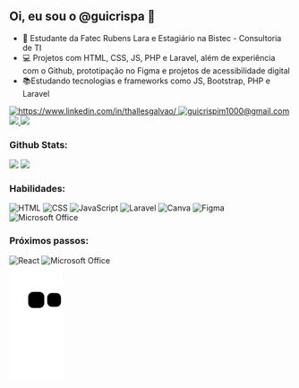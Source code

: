 ## Oi, eu sou o @guicrispa 👋
- 👀 Estudante da Fatec Rubens Lara e Estagiário na Bistec - Consultoria de TI
- 💻 Projetos com HTML, CSS, JS, PHP e Laravel, além de experiência com o Github, prototipação no Figma e projetos de acessibilidade digital
- 📚Estudando tecnologias e frameworks como JS, Bootstrap, PHP e Laravel

<a href="https://www.linkedin.com/in/guilherme-crispim/">
  <img src="https://camo.githubusercontent.com/c00f87aeebbec37f3ee0857cc4c20b21fefde8a96caf4744383ebfe44a47fe3f/68747470733a2f2f696d672e736869656c64732e696f2f62616467652f2d4c696e6b6564496e2d2532333030373742353f7374796c653d666f722d7468652d6261646765266c6f676f3d6c696e6b6564696e266c6f676f436f6c6f723d7768697465" alt="https://www.linkedin.com/in/thallesgalvao/" data-canonical-src="https://img.shields.io/badge/-LinkedIn-%230077B5?style=for-the-badge&amp;logo=linkedin&amp;logoColor=white" style="max-width: 100%;">
</a>

<a href="mailto:guicrispim1000@gmail.com">
<img src="https://camo.githubusercontent.com/5cceade0437843ac9f727894889ed7ae06a6ba6ef885351844765119c4a19aa8/68747470733a2f2f696d672e736869656c64732e696f2f62616467652f2d476d61696c2d6666393830303f7374796c653d666f722d7468652d6261646765266c6f676f3d676d61696c266c6f676f436f6c6f723d7768697465" alt="guicrispim1000@gmail.com" data-canonical-src="https://img.shields.io/badge/-Gmail-ff9800?style=for-the-badge&amp;logo=gmail&amp;logoColor=white" style="max-width: 100%;">
</a>

<a href="https://instagram.com/guicrispaa">
<img src="https://camo.githubusercontent.com/acaa286597b43c96dc02b69b90de15a65c52063e31835b763a061cc815f64bac/68747470733a2f2f696d672e736869656c64732e696f2f62616467652f2d496e7374616772616d2d2532334534343035463f7374796c653d666f722d7468652d6261646765266c6f676f3d696e7374616772616d266c6f676f436f6c6f723d7768697465" data-canonical-src="https://img.shields.io/badge/-Instagram-%23E4405F?style=for-the-badge&amp;logo=instagram&amp;logoColor=white" style="max-width: 100%;">
</a>

<a href="https://www.behance.net/guilhermesilva77">
  <img src="https://img.shields.io/badge/Behance-0054F7?style=for-the-badge&logo=behance&logoColor=white" data-canonical-src="https://img.shields.io/badge/Behance-0054F7?style=for-the-badge&logo=behance&logoColor=white" style="max-width: 100%;">
</a>
</a>

<h3>Github Stats:</h3>
<p>
  <img height="180em" src="https://github-readme-stats.vercel.app/api/top-langs/?username=guicrispa&layout=compact&langs_count=7&theme=algolia">
  <img height="180em" src="https://github-readme-stats.vercel.app/api?username=guicrispa&show_icons=true&theme=algolia&include_all_commits=true&count_private=true">
</p>


<h3>Habilidades:</h3>

<p>
  <img src="https://camo.githubusercontent.com/f48ee5b485e9d1fa4cd43adc3fd1e26ff8a03458f65ece92bf2d3ae8c22c1321/68747470733a2f2f696d672e736869656c64732e696f2f62616467652f48544d4c2d4533344632363f6c6f676f436f6c6f723d666666267374796c653d666f722d7468652d6261646765266c6f676f3d68746d6c35" alt="HTML" data-canonical-src="https://img.shields.io/badge/HTML-E34F26?logoColor=fff&amp;style=for-the-badge&amp;logo=html5" style="max-width: 100%;">
  
<img src="https://camo.githubusercontent.com/d1a32282ed9626f955b0cf1e9b5166bdd171580cb0c71aa5500b47a6cd29fc19/68747470733a2f2f696d672e736869656c64732e696f2f62616467652f4353532d3135373242363f6c6f676f436f6c6f723d666666267374796c653d666f722d7468652d6261646765266c6f676f3d63737333" alt="CSS" data-canonical-src="https://img.shields.io/badge/CSS-1572B6?logoColor=fff&amp;style=for-the-badge&amp;logo=css3" style="max-width: 100%;">
  
<img src="https://camo.githubusercontent.com/157cf7db5cc15ce5976fa9e0cf495939c18e7b61acd328be8e1df91989ce6c5e/68747470733a2f2f696d672e736869656c64732e696f2f62616467652f4a6176615363726970742d4637444631453f6c6f676f436f6c6f723d303030267374796c653d666f722d7468652d6261646765266c6f676f3d6a617661736372697074" alt="JavaScript" data-canonical-src="https://img.shields.io/badge/JavaScript-F7DF1E?logoColor=000&amp;style=for-the-badge&amp;logo=javascript" style="max-width: 100%;">
  
 <img src="https://img.shields.io/badge/Laravel-FF2D20?style=for-the-badge&logo=laravel&logoColor=white" alt="Laravel" data-canonical-src="https://img.shields.io/badge/Laravel-FF2D20?style=for-the-badge&logo=laravel&logoColor=white" style="max-width: 100%;">
  
 <img src="https://img.shields.io/badge/Canva-%2300C4CC.svg?&style=for-the-badge&logo=Canva&logoColor=white" alt="Canva" data-canonical-src="https://img.shields.io/badge/Canva-%2300C4CC.svg?&style=for-the-badge&logo=Canva&logoColor=white" style="max-width: 100%;">  
  
<img src="https://camo.githubusercontent.com/70dbe28cb6d7fac724dc342f866d2bc2d78f589828ec4d3702ae0b0a6ec39f05/68747470733a2f2f696d672e736869656c64732e696f2f62616467652f4669676d612d4632344531453f6c6f676f436f6c6f723d666666267374796c653d666f722d7468652d6261646765266c6f676f3d6669676d61" alt="Figma" data-canonical-src="https://img.shields.io/badge/Figma-F24E1E?logoColor=fff&amp;style=for-the-badge&amp;logo=figma" style="max-width: 100%;">
  
<img src="https://img.shields.io/badge/Microsoft_Office-D83B01?style=for-the-badge&logo=microsoft-office&logoColor=white" alt="Microsoft Office" data-canonical-src="https://img.shields.io/badge/Microsoft_Office-D83B01?style=for-the-badge&logo=microsoft-office&logoColor=white" style="max-width: 100%;">
  
</p>

<h3>Próximos passos:</h3>

<p>
  <img src="https://camo.githubusercontent.com/347ce645b918a48a804d428b5679ebcd1bf0d4a1af2d474edfa11da814a662d3/68747470733a2f2f696d672e736869656c64732e696f2f62616467652f52656163742d3631444146423f6c6f676f436f6c6f723d303030267374796c653d666f722d7468652d6261646765266c6f676f3d7265616374" alt="React" data-canonical-src="https://img.shields.io/badge/React-61DAFB?logoColor=000&amp;style=for-the-badge&amp;logo=react" style="max-width: 100%;">
 
  <img src="https://img.shields.io/badge/Bootstrap-563D7C?style=for-the-badge&logo=bootstrap&logoColor=white" alt="Microsoft Office" data-canonical-src="https://img.shields.io/badge/Bootstrap-563D7C?style=for-the-badge&logo=bootstrap&logoColor=white" style="max-width: 100%;">
  
</p>

<img src="https://github.com/guicrispa/guicrispa/blob/output/github-contribution-grid-snake.svg">
